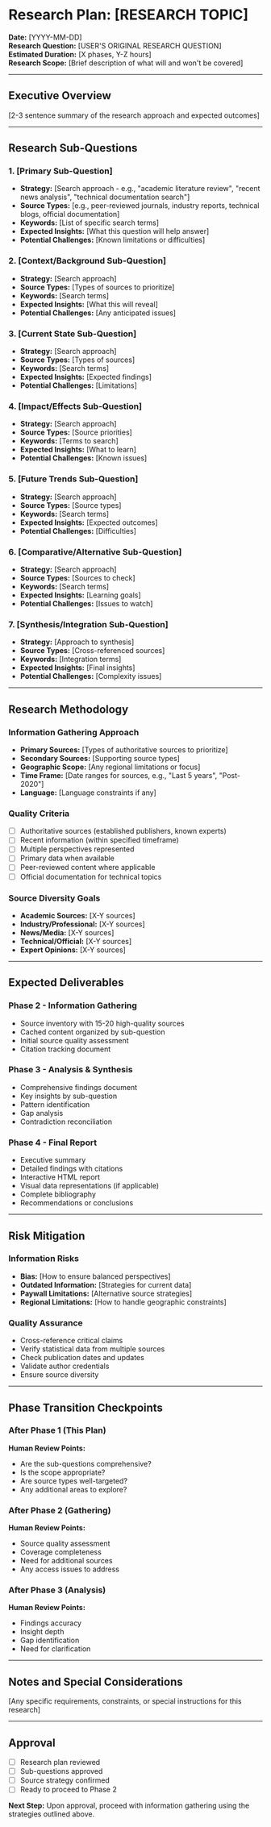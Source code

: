 # Research Plan: [RESEARCH TOPIC]

**Date:** [YYYY-MM-DD]  
**Research Question:** [USER'S ORIGINAL RESEARCH QUESTION]  
**Estimated Duration:** [X phases, Y-Z hours]  
**Research Scope:** [Brief description of what will and won't be covered]

---

## Executive Overview

[2-3 sentence summary of the research approach and expected outcomes]

---

## Research Sub-Questions

### 1. [Primary Sub-Question]
- **Strategy:** [Search approach - e.g., "academic literature review", "recent news analysis", "technical documentation search"]
- **Source Types:** [e.g., peer-reviewed journals, industry reports, technical blogs, official documentation]
- **Keywords:** [List of specific search terms]
- **Expected Insights:** [What this question will help answer]
- **Potential Challenges:** [Known limitations or difficulties]

### 2. [Context/Background Sub-Question]
- **Strategy:** [Search approach]
- **Source Types:** [Types of sources to prioritize]
- **Keywords:** [Search terms]
- **Expected Insights:** [What this will reveal]
- **Potential Challenges:** [Any anticipated issues]

### 3. [Current State Sub-Question]
- **Strategy:** [Search approach]
- **Source Types:** [Types of sources]
- **Keywords:** [Search terms]
- **Expected Insights:** [Expected findings]
- **Potential Challenges:** [Limitations]

### 4. [Impact/Effects Sub-Question]
- **Strategy:** [Search approach]
- **Source Types:** [Source priorities]
- **Keywords:** [Terms to search]
- **Expected Insights:** [What to learn]
- **Potential Challenges:** [Known issues]

### 5. [Future Trends Sub-Question]
- **Strategy:** [Search approach]
- **Source Types:** [Source types]
- **Keywords:** [Search terms]
- **Expected Insights:** [Expected outcomes]
- **Potential Challenges:** [Difficulties]

### 6. [Comparative/Alternative Sub-Question]
- **Strategy:** [Search approach]
- **Source Types:** [Sources to check]
- **Keywords:** [Search terms]
- **Expected Insights:** [Learning goals]
- **Potential Challenges:** [Issues to watch]

### 7. [Synthesis/Integration Sub-Question]
- **Strategy:** [Approach to synthesis]
- **Source Types:** [Cross-referenced sources]
- **Keywords:** [Integration terms]
- **Expected Insights:** [Final insights]
- **Potential Challenges:** [Complexity issues]

---

## Research Methodology

### Information Gathering Approach
- **Primary Sources:** [Types of authoritative sources to prioritize]
- **Secondary Sources:** [Supporting source types]
- **Geographic Scope:** [Any regional limitations or focus]
- **Time Frame:** [Date ranges for sources, e.g., "Last 5 years", "Post-2020"]
- **Language:** [Language constraints if any]

### Quality Criteria
- [ ] Authoritative sources (established publishers, known experts)
- [ ] Recent information (within specified timeframe)
- [ ] Multiple perspectives represented
- [ ] Primary data when available
- [ ] Peer-reviewed content where applicable
- [ ] Official documentation for technical topics

### Source Diversity Goals
- **Academic Sources:** [X-Y sources]
- **Industry/Professional:** [X-Y sources]
- **News/Media:** [X-Y sources]
- **Technical/Official:** [X-Y sources]
- **Expert Opinions:** [X-Y sources]

---

## Expected Deliverables

### Phase 2 - Information Gathering
- Source inventory with 15-20 high-quality sources
- Cached content organized by sub-question
- Initial source quality assessment
- Citation tracking document

### Phase 3 - Analysis & Synthesis
- Comprehensive findings document
- Key insights by sub-question
- Pattern identification
- Gap analysis
- Contradiction reconciliation

### Phase 4 - Final Report
- Executive summary
- Detailed findings with citations
- Interactive HTML report
- Visual data representations (if applicable)
- Complete bibliography
- Recommendations or conclusions

---

## Risk Mitigation

### Information Risks
- **Bias:** [How to ensure balanced perspectives]
- **Outdated Information:** [Strategies for current data]
- **Paywall Limitations:** [Alternative source strategies]
- **Regional Limitations:** [How to handle geographic constraints]

### Quality Assurance
- Cross-reference critical claims
- Verify statistical data from multiple sources
- Check publication dates and updates
- Validate author credentials
- Ensure source diversity

---

## Phase Transition Checkpoints

### After Phase 1 (This Plan)
**Human Review Points:**
- Are the sub-questions comprehensive?
- Is the scope appropriate?
- Are source types well-targeted?
- Any additional areas to explore?

### After Phase 2 (Gathering)
**Human Review Points:**
- Source quality assessment
- Coverage completeness
- Need for additional sources
- Any access issues to address

### After Phase 3 (Analysis)
**Human Review Points:**
- Findings accuracy
- Insight depth
- Gap identification
- Need for clarification

---

## Notes and Special Considerations

[Any specific requirements, constraints, or special instructions for this research]

---

## Approval

- [ ] Research plan reviewed
- [ ] Sub-questions approved
- [ ] Source strategy confirmed
- [ ] Ready to proceed to Phase 2

**Next Step:** Upon approval, proceed with information gathering using the strategies outlined above.